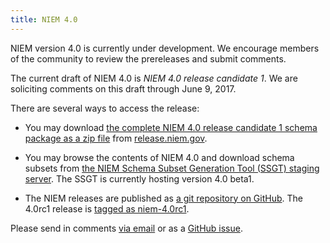 ```yaml
---
title: NIEM 4.0
---
```


NIEM version 4.0 is currently under development. We encourage members of the
community to review the prereleases and submit comments. 

The current draft of NIEM 4.0 is *NIEM 4.0 release candidate 1*. We are
soliciting comments on this draft through June 9, 2017. 

There are several ways to access the release:

- You may download
  [the complete NIEM 4.0 release candidate 1 schema package as a zip file](https://release.niem.gov/niem/4.0/niem-4.0rc1.rel.zip)
  from [release.niem.gov](https://release.niem.gov/niem/4.0/).

- You may browse the contents of NIEM 4.0 and download schema subsets from
  [the NIEM Schema Subset Generation Tool (SSGT) staging server](http://niemstaging.ittl.gtri.org/niemtools-4.0beta1/ssgt/SSGT-Options.iepd). The
  SSGT is currently hosting version 4.0 beta1.
  
- The NIEM releases are published as
  [a git repository on GitHub](https://github.com/NIEM/NIEM-Releases/). The
  4.0rc1 release is
  [tagged as niem-4.0rc1](https://github.com/NIEM/NIEM-Releases/releases/tag/niem-4.0rc1).
  
Please send in comments [via email](mailto:niem-comments@lists.gatech.edu?subject=NIEM%204.0rc1%20issue) or as a [GitHub issue](https://github.com/NIEM/NIEM-Releases/issues).
